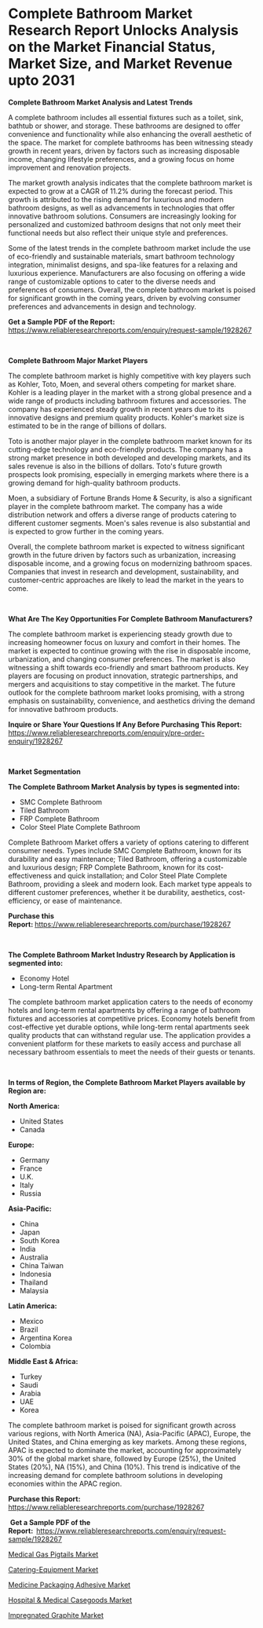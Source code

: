 <p><h1>Complete Bathroom Market Research Report Unlocks Analysis on the Market Financial Status, Market Size, and Market Revenue upto 2031</h1></p><p><strong>Complete Bathroom Market Analysis and Latest Trends</strong></p>
<p><p>A complete bathroom includes all essential fixtures such as a toilet, sink, bathtub or shower, and storage. These bathrooms are designed to offer convenience and functionality while also enhancing the overall aesthetic of the space. The market for complete bathrooms has been witnessing steady growth in recent years, driven by factors such as increasing disposable income, changing lifestyle preferences, and a growing focus on home improvement and renovation projects.</p><p>The market growth analysis indicates that the complete bathroom market is expected to grow at a CAGR of 11.2% during the forecast period. This growth is attributed to the rising demand for luxurious and modern bathroom designs, as well as advancements in technologies that offer innovative bathroom solutions. Consumers are increasingly looking for personalized and customized bathroom designs that not only meet their functional needs but also reflect their unique style and preferences.</p><p>Some of the latest trends in the complete bathroom market include the use of eco-friendly and sustainable materials, smart bathroom technology integration, minimalist designs, and spa-like features for a relaxing and luxurious experience. Manufacturers are also focusing on offering a wide range of customizable options to cater to the diverse needs and preferences of consumers. Overall, the complete bathroom market is poised for significant growth in the coming years, driven by evolving consumer preferences and advancements in design and technology.</p></p>
<p><strong>Get a Sample PDF of the Report:&nbsp;</strong> <a href="https://www.reliableresearchreports.com/enquiry/request-sample/1928267">https://www.reliableresearchreports.com/enquiry/request-sample/1928267</a></p>
<p>&nbsp;</p>
<p><strong>Complete Bathroom Major Market Players</strong></p>
<p><p>The complete bathroom market is highly competitive with key players such as Kohler, Toto, Moen, and several others competing for market share. Kohler is a leading player in the market with a strong global presence and a wide range of products including bathroom fixtures and accessories. The company has experienced steady growth in recent years due to its innovative designs and premium quality products. Kohler's market size is estimated to be in the range of billions of dollars.</p><p>Toto is another major player in the complete bathroom market known for its cutting-edge technology and eco-friendly products. The company has a strong market presence in both developed and developing markets, and its sales revenue is also in the billions of dollars. Toto's future growth prospects look promising, especially in emerging markets where there is a growing demand for high-quality bathroom products.</p><p>Moen, a subsidiary of Fortune Brands Home & Security, is also a significant player in the complete bathroom market. The company has a wide distribution network and offers a diverse range of products catering to different customer segments. Moen's sales revenue is also substantial and is expected to grow further in the coming years.</p><p>Overall, the complete bathroom market is expected to witness significant growth in the future driven by factors such as urbanization, increasing disposable income, and a growing focus on modernizing bathroom spaces. Companies that invest in research and development, sustainability, and customer-centric approaches are likely to lead the market in the years to come.</p></p>
<p>&nbsp;</p>
<p><strong>What Are The Key Opportunities For Complete Bathroom Manufacturers?</strong></p>
<p><p>The complete bathroom market is experiencing steady growth due to increasing homeowner focus on luxury and comfort in their homes. The market is expected to continue growing with the rise in disposable income, urbanization, and changing consumer preferences. The market is also witnessing a shift towards eco-friendly and smart bathroom products. Key players are focusing on product innovation, strategic partnerships, and mergers and acquisitions to stay competitive in the market. The future outlook for the complete bathroom market looks promising, with a strong emphasis on sustainability, convenience, and aesthetics driving the demand for innovative bathroom products.</p></p>
<p><strong>Inquire or Share Your Questions If Any Before Purchasing This Report:</strong> <a href="https://www.reliableresearchreports.com/enquiry/pre-order-enquiry/1928267">https://www.reliableresearchreports.com/enquiry/pre-order-enquiry/1928267</a></p>
<p>&nbsp;</p>
<p><strong>Market Segmentation</strong></p>
<p><strong>The Complete Bathroom Market Analysis by types is segmented into:</strong></p>
<p><ul><li>SMC Complete Bathroom</li><li>Tiled Bathroom</li><li>FRP Complete Bathroom</li><li>Color Steel Plate Complete Bathroom</li></ul></p>
<p><p>Complete Bathroom Market offers a variety of options catering to different consumer needs. Types include SMC Complete Bathroom, known for its durability and easy maintenance; Tiled Bathroom, offering a customizable and luxurious design; FRP Complete Bathroom, known for its cost-effectiveness and quick installation; and Color Steel Plate Complete Bathroom, providing a sleek and modern look. Each market type appeals to different customer preferences, whether it be durability, aesthetics, cost-efficiency, or ease of maintenance.</p></p>
<p><strong>Purchase this Report:&nbsp;</strong><a href="https://www.reliableresearchreports.com/purchase/1928267">https://www.reliableresearchreports.com/purchase/1928267</a></p>
<p>&nbsp;</p>
<p><strong>The Complete Bathroom Market Industry Research by Application is segmented into:</strong></p>
<p><ul><li>Economy Hotel</li><li>Long-term Rental Apartment</li></ul></p>
<p><p>The complete bathroom market application caters to the needs of economy hotels and long-term rental apartments by offering a range of bathroom fixtures and accessories at competitive prices. Economy hotels benefit from cost-effective yet durable options, while long-term rental apartments seek quality products that can withstand regular use. The application provides a convenient platform for these markets to easily access and purchase all necessary bathroom essentials to meet the needs of their guests or tenants.</p></p>
<p>&nbsp;</p>
<p><strong>In terms of Region, the Complete Bathroom Market Players available by Region are:</strong></p>
<p>
    <p> <strong> North America: </strong>
        <ul>
            <li>United States</li>
            <li>Canada</li>
        </ul>
        </p> 
    <p> <strong> Europe: </strong>
        <ul>
            <li>Germany</li>
            <li>France</li>
            <li>U.K.</li>
            <li>Italy</li>
            <li>Russia</li>
        </ul>
        </p> 
    <p> <strong> Asia-Pacific: </strong>
        <ul>
            <li>China</li>
            <li>Japan</li>
            <li>South Korea</li>
            <li>India</li>
            <li>Australia</li>
            <li>China Taiwan</li>
            <li>Indonesia</li>
            <li>Thailand</li>
            <li>Malaysia</li>
        </ul>
        </p> 
    <p> <strong> Latin America: </strong>
        <ul>
            <li>Mexico</li>
            <li>Brazil</li>
            <li>Argentina Korea</li>
            <li>Colombia</li>
        </ul>
        </p> 
    <p> <strong> Middle East & Africa: </strong>
        <ul>
            <li>Turkey</li>
            <li>Saudi</li>
            <li>Arabia</li>
            <li>UAE</li>
            <li>Korea</li>
        </ul>
    </p>
    </p>
<p><p>The complete bathroom market is poised for significant growth across various regions, with North America (NA), Asia-Pacific (APAC), Europe, the United States, and China emerging as key markets. Among these regions, APAC is expected to dominate the market, accounting for approximately 30% of the global market share, followed by Europe (25%), the United States (20%), NA (15%), and China (10%). This trend is indicative of the increasing demand for complete bathroom solutions in developing economies within the APAC region.</p></p>
<p><strong>Purchase this Report: </strong><a href="https://www.reliableresearchreports.com/purchase/1928267">https://www.reliableresearchreports.com/purchase/1928267</a></p>
<p>&nbsp;<strong>Get a Sample PDF of the Report:&nbsp;&nbsp;</strong><a href="https://www.reliableresearchreports.com/enquiry/request-sample/1928267">https://www.reliableresearchreports.com/enquiry/request-sample/1928267</a></p>
<p><strong></strong></p>
<p><p><a href="https://pretty-mail-caf.notion.site/Medical-Gas-Pigtails-Market-Size-Evaluating-its-Market-Trends-Growth-and-Projections-2024-2031-36a790998aed480f94912786c19af734">Medical Gas Pigtails Market</a></p><p><a href="https://github.com/juniordelafrance/Market-Research-Report-List-2/blob/main/catering-equipment-market.md">Catering-Equipment Market</a></p><p><a href="https://issuu.com/reportprime-2/docs/medicine-packaging-adhesive-market-size-2030.pptx">Medicine Packaging Adhesive Market</a></p><p><a href="https://full-wildebeest-80b.notion.site/Hospital-Medical-Casegoods-Market-Size-Share-Trends-Analysis-Report-By-Material-By-Type-By-En-0ac472122f054d62960064c528efe9c5">Hospital & Medical Casegoods Market</a></p><p><a href="https://view.publitas.com/reportprime-1/impregnated-graphite-market-share-market-new-trends-analysis-report-by-type-by-application-by-end-use-by-region-and-segment-forecasts-2024-2031/">Impregnated Graphite Market</a></p></p>